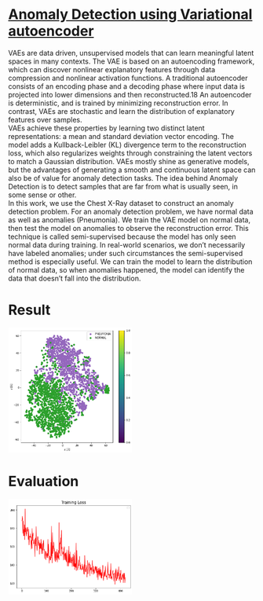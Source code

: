# [Anomaly Detection using Variational autoencoder](https://github.com/amousavi9/Anomaly-Detection-using-VAE)
VAEs are data driven, unsupervised models that can learn meaningful latent spaces in many contexts. The VAE is based on an autoencoding framework, which can discover nonlinear explanatory features through data compression and nonlinear activation functions. A traditional autoencoder consists of an encoding phase and a decoding phase where input data is projected into lower dimensions and then reconstructed.18 An autoencoder is deterministic, and is trained by minimizing reconstruction error. In contrast, VAEs are stochastic and learn the distribution of explanatory features over samples.    
VAEs achieve these properties by learning two distinct latent representations: a mean and standard deviation vector encoding. The model adds a Kullback-Leibler (KL) divergence term to the reconstruction loss, which also regularizes weights through constraining the latent vectors to match a Gaussian distribution. VAEs mostly shine as generative models, but the advantages of generating a smooth and continuous latent space can also be of value for anomaly detection tasks. The idea behind Anomaly Detection is to detect samples that are far from what is usually seen, in some sense or other.         
In this work, we use the Chest X-Ray dataset to construct an anomaly detection problem. For an anomaly detection problem, we have normal data as well as anomalies (Pneumonia). We train the VAE model on normal data, then test the model on anomalies to observe the reconstruction error. This technique is called semi-supervised because the model has only seen normal data during training. In real-world scenarios, we don’t necessarily have labeled anomalies; under such circumstances the semi-supervised method is especially useful. We can train the model to learn the distribution of normal data, so when anomalies happened, the model can identify the data that doesn’t fall into the distribution.


# Result
<p align="left" width="100%">
    <img width="50%" src="https://github.com/amousavi9/Anomaly-Detection-using-VAE/blob/main/figs/latent_space.jpg">
</p>

# Evaluation
<p align="left" width="100%">
    <img width="50%" src="https://github.com/amousavi9/Anomaly-Detection-using-VAE/blob/main/figs/loss.jpg">
</p>
